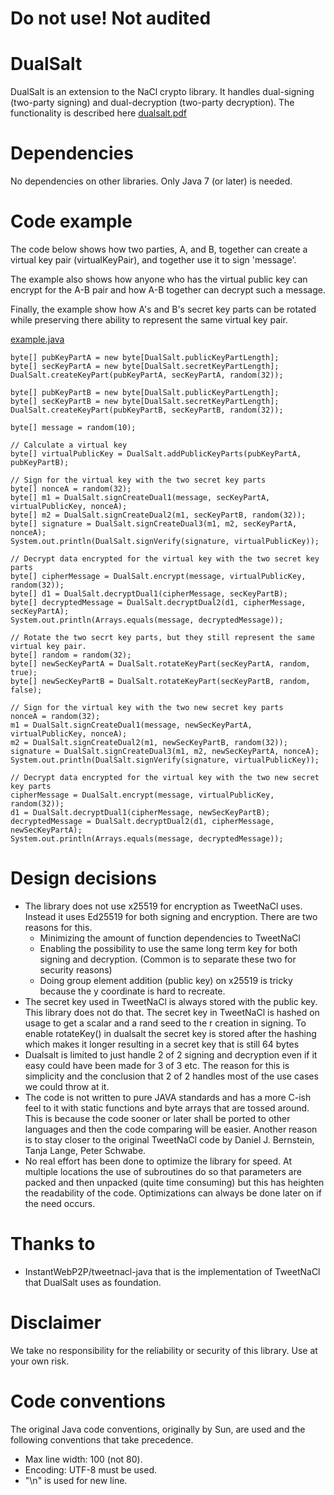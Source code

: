 
Do not use! Not audited
=======================

DualSalt
========

DualSalt is an extension to the NaCl crypto library. It handles dual-signing (two-party signing) and 
dual-decryption (two-party decryption). The functionality is described here [dualsalt.pdf](../master/doc/dualsalt.pdf)



Dependencies
============

No dependencies on other libraries. Only Java 7 (or later) is needed.



Code example
============

The code below shows how two parties, A, and B, together can create a virtual key pair (virtualKeyPair),
and together use it to sign 'message'.

The example also shows how anyone who has the virtual public key can encrypt for the A-B pair
and how A-B together can decrypt such a message.

Finally, the example show how A's and B's secret key parts can be rotated while preserving 
there ability to represent the same virtual key pair.

[example.java ](src-test/dualsalt/example.java)

    byte[] pubKeyPartA = new byte[DualSalt.publicKeyPartLength];
    byte[] secKeyPartA = new byte[DualSalt.secretKeyPartLength];
    DualSalt.createKeyPart(pubKeyPartA, secKeyPartA, random(32));

    byte[] pubKeyPartB = new byte[DualSalt.publicKeyPartLength];
    byte[] secKeyPartB = new byte[DualSalt.secretKeyPartLength];
    DualSalt.createKeyPart(pubKeyPartB, secKeyPartB, random(32));

    byte[] message = random(10);

    // Calculate a virtual key
    byte[] virtualPublicKey = DualSalt.addPublicKeyParts(pubKeyPartA, pubKeyPartB);

    // Sign for the virtual key with the two secret key parts
    byte[] nonceA = random(32);
    byte[] m1 = DualSalt.signCreateDual1(message, secKeyPartA, virtualPublicKey, nonceA);
    byte[] m2 = DualSalt.signCreateDual2(m1, secKeyPartB, random(32));
    byte[] signature = DualSalt.signCreateDual3(m1, m2, secKeyPartA, nonceA);
    System.out.println(DualSalt.signVerify(signature, virtualPublicKey));

    // Decrypt data encrypted for the virtual key with the two secret key parts
    byte[] cipherMessage = DualSalt.encrypt(message, virtualPublicKey, random(32));
    byte[] d1 = DualSalt.decryptDual1(cipherMessage, secKeyPartB);
    byte[] decryptedMessage = DualSalt.decryptDual2(d1, cipherMessage, secKeyPartA);
    System.out.println(Arrays.equals(message, decryptedMessage));

    // Rotate the two secrt key parts, but they still represent the same virtual key pair.
    byte[] random = random(32);
    byte[] newSecKeyPartA = DualSalt.rotateKeyPart(secKeyPartA, random, true);
    byte[] newSecKeyPartB = DualSalt.rotateKeyPart(secKeyPartB, random, false);

    // Sign for the virtual key with the two new secret key parts
    nonceA = random(32);
    m1 = DualSalt.signCreateDual1(message, newSecKeyPartA, virtualPublicKey, nonceA);
    m2 = DualSalt.signCreateDual2(m1, newSecKeyPartB, random(32));
    signature = DualSalt.signCreateDual3(m1, m2, newSecKeyPartA, nonceA);
    System.out.println(DualSalt.signVerify(signature, virtualPublicKey));

    // Decrypt data encrypted for the virtual key with the two new secret key parts
    cipherMessage = DualSalt.encrypt(message, virtualPublicKey, random(32));
    d1 = DualSalt.decryptDual1(cipherMessage, newSecKeyPartB);
    decryptedMessage = DualSalt.decryptDual2(d1, cipherMessage, newSecKeyPartA);
    System.out.println(Arrays.equals(message, decryptedMessage));

Design decisions
================

- The library does not use x25519 for encryption as TweetNaCl uses. Instead it uses Ed25519 for both signing and encryption. There are two reasons for this.
  - Minimizing the amount of function dependencies to TweetNaCl
  - Enabling the possibility to use the same long term key for both signing and decryption. (Common is to separate
these two for security reasons)
  - Doing group element addition (public key) on x25519 is tricky because the y coordinate is hard to recreate.
- The secret key used in TweetNaCl is always stored with the public key. This library does not do that. The secret key in TweetNaCl is hashed on usage to get a scalar and a rand seed to the r creation in signing. To enable rotateKey() in dualsalt the secret key is stored after the hashing which makes it longer resulting in a secret key that is still 64 bytes
- Dualsalt is limited to just handle 2 of 2 signing and decryption even if it easy could have been made for 3 of 3 etc. The reason for this is simplicity and the conclusion that 2 of 2 handles most of the use cases we could throw at it.
- The code is not written to pure JAVA standards and has a more C-ish feel to it with static functions and byte arrays that are tossed around. This is because the code sooner or later shall be ported to other languages and then the code comparing will be easier. Another reason is to stay closer to the original TweetNaCl code by Daniel J. Bernstein, Tanja Lange, Peter Schwabe.
- No real effort has been done to optimize the library for speed. At multiple locations the use of subroutines do so that parameters are packed and then unpacked (quite time consuming) but this has heighten the readability of the code. Optimizations can always be done later on if the need occurs.



Thanks to
=========

- InstantWebP2P/tweetnacl-java that is the implementation of TweetNaCl that DualSalt uses as foundation.


    
Disclaimer
==========

We take no responsibility for the reliability or security of this library. Use at your own risk.
    

    
Code conventions
================

The original Java code conventions, originally by Sun, are used and the following conventions
that take precedence.

* Max line width: 100 (not 80).
* Encoding: UTF-8 must be used. 
* "\n" is used for new line.
